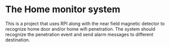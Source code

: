 # The Home monitor system
This is a project that uses RPI along with the near field magnetic detector to recognize home door and/or home wifi penetration. The system should recognize the penetration event and send alarm messages to different destination. 
